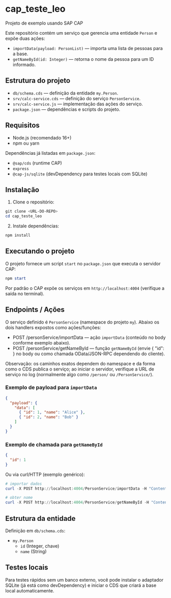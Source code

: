 # cap_teste_leo

Projeto de exemplo usando SAP CAP

Este repositório contém um serviço que gerencia uma entidade `Person` e expõe duas ações:

- `importData(payload: PersonList)` — importa uma lista de pessoas para a base.
- `getNameById(id: Integer)` — retorna o nome da pessoa para um ID informado.

## Estrutura do projeto

- `db/schema.cds` — definição da entidade `my.Person`.
- `srv/calc-service.cds` — definição do serviço `PersonService`.
- `srv/calc-service.js` — implementação das ações do serviço.
- `package.json` — dependências e scripts do projeto.

## Requisitos

- Node.js (recomendado 16+)
- npm ou yarn

Dependências já listadas em `package.json`:

- `@sap/cds` (runtime CAP)
- `express`
- `@cap-js/sqlite` (devDependency para testes locais com SQLite)

## Instalação

1. Clone o repositório:

```powershell
git clone <URL-DO-REPO>
cd cap_teste_leo
```

2. Instale dependências:

```powershell
npm install
```

## Executando o projeto

O projeto fornece um script `start` no `package.json` que executa o servidor CAP:

```powershell
npm start
```

Por padrão o CAP expõe os serviços em `http://localhost:4004` (verifique a saída no terminal).

## Endpoints / Ações

O serviço definido é `PersonService` (namespace do projeto `my`). Abaixo os dois handlers expostos como ações/funções:

- POST /personService/importData — ação `importData` (conteúdo no body conforme exemplo abaixo).
- POST /personService/getNameById — função `getNameById` (envie { "id": <n> } no body ou como chamada OData/JSON-RPC dependendo do cliente).

Observação: os caminhos exatos dependem do namespace e da forma como o CDS publica o serviço; ao iniciar o servidor, verifique a URL de serviço no log (normalmente algo como `/person/` ou `/PersonService/`).

### Exemplo de payload para `importData`

```json
{
  "payload": {
    "data": [
      { "id": 1, "name": "Alice" },
      { "id": 2, "name": "Bob" }
    ]
  }
}
```

### Exemplo de chamada para `getNameById`

```json
{
  "id": 1
}
```

Ou via curl/HTTP (exemplo genérico):

```powershell
# importar dados
curl -X POST http://localhost:4004/PersonService/importData -H "Content-Type: application/json" -d @payload.json

# obter nome
curl -X POST http://localhost:4004/PersonService/getNameById -H "Content-Type: application/json" -d '{"id":1}'
```

## Estrutura da entidade

Definição em `db/schema.cds`:

- `my.Person`
  - `id` (Integer, chave)
  - `name` (String)

## Testes locais

Para testes rápidos sem um banco externo, você pode instalar o adaptador SQLite (já está como devDependency) e iniciar o CDS que criará a base local automaticamente.
